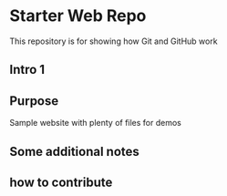 # Starter Web Repo

This repository is for showing how Git and GitHub work

## Intro 1

## Purpose

Sample website with plenty of files for demos

## Some additional notes

## how to contribute
